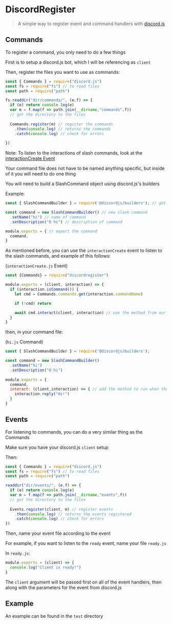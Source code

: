 # DiscordRegister

> A simple way to register event and command handlers with [discord.js](https://www.npmjs.com/package/discord.js)



## Commands

To register a command, you only need to do a few things

First is to setup a discord.js bot, which I will be referencing as `client`

Then, register the files you want to use as commands:
```js
const { Commands } = require("discord.js")
const fs = require("fs") // to read files
const path = require("path")

fs.readdir("dir/commands/", (e,f) => {
  if (e) return console.log(e)
  var m = f.map(f => path.join(__dirname,"commands",f))
  // get the directory to the files
  
  Commands.register(m) // register the commands
    .then(console.log) // returns the commands
    .catch(console.log) // check for errors
  
})
```

Note: To listen to the interactions of slash commands, look at the [interactionCreate Event](https://discord.js.org/#/docs/discord.js/stable/class/Client?scrollTo=e-interactionCreate)

Your command file does not have to be named anything specific, but inside of it you will need to do one thing

You will need to build a SlashCommand object using discord.js's builders

Example:
```js
const { SlashCommandBuilder } = require('@discordjs/builders'); // get the slash command builder

const command = new SlashCommandBuilder() // new slash command
  .setName("hi") // name of command
  .setDescription("O hi") // description of command

module.exports = { // export the command
  command,
}
```

As mentioned before, you can use the `interactionCreate` event to listen to the slash commands, and example of this follows:

(`interactionCreate.js` Event)
```js
const {Commands} = require("discordregister")

module.exports = (client, interaction) => {
  if (interaction.isCommand()) {
    let cmd = Commands.commands.get(interaction.commandName)

    if (!cmd) return

    await cmd.interact(client, interaction) // use the method from our command file
  } 
}
```

then, in your command file:

(`hi.js` Command)
```js
const { SlashCommandBuilder } = require('@discordjs/builders');

const command = new SlashCommandBuilder()
  .setName("hi")
  .setDescription("O hi")
  
module.exports = {
  command,
  interact: (client,interaction) => { // add the method to run when the command is sent
    interaction.reply("Hi!")
  }
}
```

## Events

For listening to commands, you can do a very similar thing as the Commands

Make sure you have your discord.js `client` setup

Then:
```js
const { Commands } = require("discord.js")
const fs = require("fs") // to read files
const path = require("path")

readdir("dir/events/", (e,f) => {
  if (e) return console.log(e)
  var m = f.map(f => path.join(__dirname,"events",f))
  // get the directory to the files 
  
  Events.register(client, m) // register events
    .then(console.log) // returns the events registered
    .catch(console.log) // check for errors
})
```

Then, name your event file according to the event

For example, if you want to listen to the `ready` event, name your file `ready.js`

In `ready.js`:
```js
module.exports = (client) => {
  console.log("Client is ready!")
}
```

The `client` argument will be passed first on all of the event handlers, then along with the parameters for the event from discord.js

## Example

An example can be found in the `test` directory